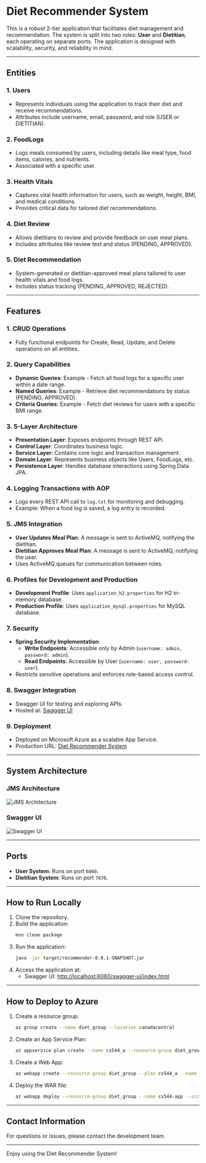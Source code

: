 # Diet Recommender System

This is a robust 2-tier application that facilitates diet management and recommendation. The system is split into two roles: **User** and **Dietitian**, each operating on separate ports. The application is designed with scalability, security, and reliability in mind.

---

## **Entities**

### 1. **Users**
- Represents individuals using the application to track their diet and receive recommendations.
- Attributes include username, email, password, and role (USER or DIETITIAN).

### 2. **FoodLogs**
- Logs meals consumed by users, including details like meal type, food items, calories, and nutrients.
- Associated with a specific user.

### 3. **Health Vitals**
- Captures vital health information for users, such as weight, height, BMI, and medical conditions.
- Provides critical data for tailored diet recommendations.

### 4. **Diet Review**
- Allows dietitians to review and provide feedback on user meal plans.
- Includes attributes like review text and status (PENDING, APPROVED).

### 5. **Diet Recommendation**
- System-generated or dietitian-approved meal plans tailored to user health vitals and food logs.
- Includes status tracking (PENDING, APPROVED, REJECTED).

---

## **Features**

### **1. CRUD Operations**
- Fully functional endpoints for Create, Read, Update, and Delete operations on all entities.

### **2. Query Capabilities**
- **Dynamic Queries**: Example - Fetch all food logs for a specific user within a date range.
- **Named Queries**: Example - Retrieve diet recommendations by status (PENDING, APPROVED).
- **Criteria Queries**: Example - Fetch diet reviews for users with a specific BMI range.

### **3. 5-Layer Architecture**
- **Presentation Layer**: Exposes endpoints through REST API.
- **Control Layer**: Coordinates business logic.
- **Service Layer**: Contains core logic and transaction management.
- **Domain Layer**: Represents business objects like Users, FoodLogs, etc.
- **Persistence Layer**: Handles database interactions using Spring Data JPA.

### **4. Logging Transactions with AOP**
- Logs every REST API call to `log.txt` for monitoring and debugging.
- Example: When a food log is saved, a log entry is recorded.

### **5. JMS Integration**
- **User Updates Meal Plan**: A message is sent to ActiveMQ, notifying the dietitian.
- **Dietitian Approves Meal Plan**: A message is sent to ActiveMQ, notifying the user.
- Uses ActiveMQ queues for communication between roles.

### **6. Profiles for Development and Production**
- **Development Profile**: Uses `application_h2.properties` for H2 in-memory database.
- **Production Profile**: Uses `application_mysql.properties` for MySQL database.

### **7. Security**
- **Spring Security Implementation**:
  - **Write Endpoints**: Accessible only by Admin (`username: admin, password: admin`).
  - **Read Endpoints**: Accessible by User (`username: user, password: user`).
- Restricts sensitive operations and enforces role-based access control.

### **8. Swagger Integration**
- Swagger UI for testing and exploring APIs.
- Hosted at: [Swagger UI](https://cs544-app.azurewebsites.net/swagger-ui/index.html#/)

### **9. Deployment**
- Deployed on Microsoft Azure as a scalable App Service.
- Production URL: [Diet Recommender System](https://cs544-app.azurewebsites.net/swagger-ui/index.html#/)

---

## **System Architecture**

### **JMS Architecture**
![JMS Architecture](https://via.placeholder.com/800x400.png?text=JMS+Architecture)

### **Swagger UI**
![Swagger UI](https://via.placeholder.com/800x400.png?text=Swagger+UI)

---

## **Ports**
- **User System**: Runs on port `6060`.
- **Dietitian System**: Runs on port `7070`.

---

## **How to Run Locally**
1. Clone the repository.
2. Build the application:
   ```bash
   mvn clean package
   ```
3. Run the application:
   ```bash
   java -jar target/recommender-0.0.1-SNAPSHOT.jar
   ```
4. Access the application at:
   - Swagger UI: [http://localhost:6060/swagger-ui/index.html](http://localhost:6060/swagger-ui/index.html)

---

## **How to Deploy to Azure**
1. Create a resource group:
   ```bash
   az group create --name diet_group --location canadacentral
   ```
2. Create an App Service Plan:
   ```bash
   az appservice plan create --name cs544_a --resource-group diet_group --sku B1 --is-linux
   ```
3. Create a Web App:
   ```bash
   az webapp create --resource-group diet_group --plan cs544_a --name cs544-app --runtime "JAVA:21-java21"
   ```
4. Deploy the WAR file:
   ```bash
   az webapp deploy --resource-group diet_group --name cs544-app --src-path target/recommender-0.0.1-SNAPSHOT.war
   ```

---

## **Contact Information**
For questions or issues, please contact the development team.

---

Enjoy using the Diet Recommender System!

